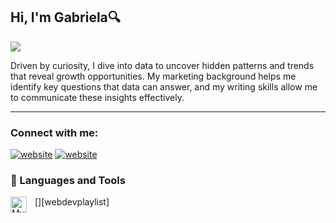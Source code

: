 ## Hi, I'm Gabriela🔍
<img src="https://imgur.com/a/qYzSVS6">

Driven by curiosity, I dive into data to uncover hidden patterns and trends that reveal growth opportunities. My marketing background helps me identify key questions that data can answer, and my writing skills allow me to communicate these insights effectively.

---

### Connect with me:
[![website](./img/linkedin-light.svg)](https://www.linkedin.com/in/gabriela-alvarado-g#gh-light-mode-only)
[![website](./img/linkedin-dark.svg)](https://www.linkedin.com/in/gabriela-alvarado-g#gh-dark-mode-only)

### 🧰 Languages and Tools

[<img align="left" alt="MySQL" width="26px" src="https://cdn.jsdelivr.net/gh/devicons/devicon/icons/mysql/mysql-original.svg" style="padding-right:10px;" />][webdevplaylist]

